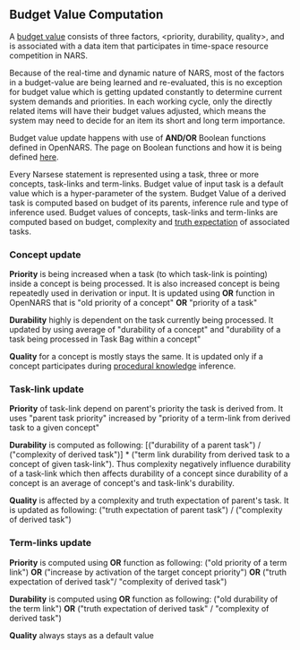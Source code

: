 ## Budget Value Computation

A [budget value](https://github.com/opennars/opennars/wiki/Budget-Value) consists of three factors, <priority, durability, quality>, and is associated with a data item that participates in time-space resource competition in NARS.

Because of the real-time and dynamic nature of NARS, most of the factors in a budget-value are being learned and re-evaluated, this is no exception for budget value which is getting updated constantly to determine current system demands and priorities. In each working cycle, only the directly related items will have their budget values adjusted, which means the system may need to decide for an item its short and long term importance.

Budget value update happens with use of **AND/OR** Boolean functions defined in OpenNARS. The page on Boolean functions and how it is being defined [here](https://github.com/opennars/opennars/wiki/Extended-Boolean-Functions-in-OpenNARS).

Every Narsese statement is represented using a task, three or more concepts, task-links and term-links. Budget value of input task is a default value which is a hyper-parameter of the system. Budget Value of a derived task is computed based on budget of its parents, inference rule and type of inference used. Budget values of concepts, task-links and term-links are computed based on budget, complexity and [truth expectation](https://github.com/opennars/opennars/wiki/Revision-and-Choice-Rules) of associated tasks.

### Concept update
**Priority** is being increased when a task (to which task-link is pointing) inside a concept is being processed. It is also increased concept is being repeatedly used in derivation or input. It is updated using **OR** function in OpenNARS that is "old priority of a concept" **OR** "priority of a task" 

**Durability** highly is dependent on the task currently being processed. It updated by using average of "durability of a concept" and "durability of a task being processed in Task Bag within a concept"

**Quality** for a concept is mostly stays the same. It is updated only if a concept participates during [procedural knowledge](https://github.com/opennars/opennars/wiki/Procedural-Inference) inference.

### Task-link update
**Priority** of task-link depend on parent's priority the task is derived from. It uses "parent task priority" increased by "priority of a term-link from derived task to a given concept"

**Durability** is computed as following: [("durability of a parent task") / ("complexity of derived task")] * ("term link durability from derived task to a concept of given task-link"). Thus complexity negatively influence durability of a task-link which then affects durability of a concept since durability of a concept is an average of concept's and task-link's durability.

**Quality** is affected by a complexity and truth expectation of parent's task. It is updated as following: ("truth expectation of parent task") / ("complexity of derived task")

### Term-links update
**Priority** is computed using **OR** function as following: ("old priority of a term link") **OR** ("increase by activation of the target concept priority") **OR** ("truth expectation of derived task"/ "complexity of derived task")

**Durability** is computed using **OR** function as following: ("old durability of the term link") **OR** ("truth expectation of derived task" / "complexity of derived task") 

**Quality** always stays as a default value
